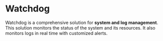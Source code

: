 # Watchdog

Watchdog is a comprehensive solution for **system and log management**.
This solution monitors the status of the system and its resources. It also monitors logs in real time with customized alerts. 